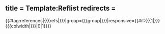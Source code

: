 title = Template:Reflist
redirects =
---

<div data-translate="no" class="reflist <!--
 -->{{#if: {{{1|}}} {{{colwidth|}}}
    | columns references-column-width
	}}" style="<!--
 -->{{#if: {{{1|}}}
    | {{#iferror: {{#ifexpr: {{{1|1}}} > 1 }}
      | {{column-width|1={{{1}}}}}
      | {{#switch:{{{1|}}}|1=|2={{column-width|1=30em}}|#default={{column-width|1=25em}}}} }}
    | {{#if: {{{colwidth|}}}
      | {{column-width|1={{{colwidth}}}}} }} }} list-style-type: <!--
 -->{{{liststyle|{{#switch: {{{group|}}}
    | upper-alpha
    | upper-roman
    | lower-alpha
    | lower-greek
    | lower-roman = {{{group}}}
    | #default = decimal}}}}};">
{{#tag:references|{{{refs|}}}|group={{{group|}}}|responsive={{#if:{{{1|}}}{{{colwidth|}}}|0|1}}}}</div>